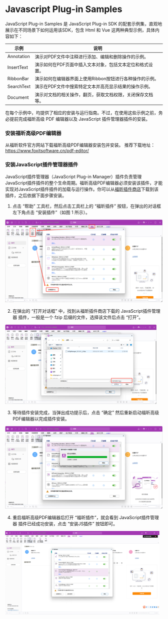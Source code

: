 # Javascript Plug-in Samples

JavaScript Plug-in Samples 是 JavaScript Plug-in SDK 的配套示例集，直观地展示在不同场景下如何运用该SDK，包含 Html 和 Vue 这两种典型示例，具体内容如下：

| 示例     | 说明                                                         |
| ---------- | ------------------------------------------------------------ |
| Annotation | 演示对PDF文件中注释进行添加、编辑和删除操作的示例。          |
| InsertText | 演示如何在PDF页面中插入文本对象，包括文本定位和格式设置。    |
| RibbonBar  | 演示如何在编辑器界面上使用Ribbon按钮进行各种操作的示例。     |
| SearchText | 演示在PDF文件中搜索特定文本并高亮显示结果的操作示例。        |
| Document   | 演示对文档的相关操作，翻页，获取文档权限，关闭保存文档等。 |

在每个示例中，均提供了相应的安装与运行指南。不过，在使用这些示例之前，务必提前完成福昕高级 PDF 编辑器以及 JavaScript 插件管理器插件的安装。

### 安装福昕高级PDF编辑器

从福昕软件官方网站下载福昕高级PDF编辑器安装包并安装。
推荐下载地址：https://www.foxitsoftware.cn/pdf-editor/

### 安装JavaScript插件管理器插件

JavaScript插件管理器（JavaScript Plug-in Manager）插件负责管理JavaScript插件插件的整个生命周期。福昕高级PDF编辑器必须安装该插件，才能实现对JavaScript插件插件的加载与运行操作。你可以从[福昕插件商店](https://developers.foxitsoftware.cn/store/)下载到该插件，之后依据下面步骤安装。

1. 点击 “帮助” 工具栏，然后点击工具栏上的 “福昕插件” 按钮，在弹出的对话框左下角点击 “安装插件”（如图 1 所示）。

![图 1](./img/1.png)

2. 在弹出的 “打开对话框” 中，找到从福昕插件商店下载的 JavaScript插件管理器 插件，一般是一个 fzip 后缀的文件，选择该文件后点击 “打开”。

![图 2](./img/2.png)

3. 等待插件安装完成，当弹出成功提示后，点击 “确定” 然后重新启动福昕高级PDF编辑器以完成插件安装。

![图 3](./img/3.png)

4. 重启福昕高级PDF编辑器后打开 “福昕插件”，就会看到 JavaScript插件管理器 插件已经成功安装，点击 “安装JS插件” 按钮即可。

![图 4](./img/4.png)
